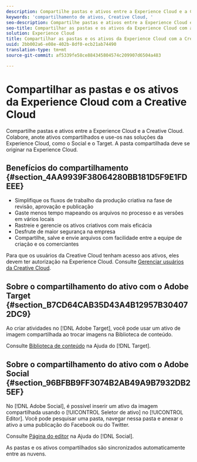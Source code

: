 ```yaml
---
description: Compartilhe pastas e ativos entre a Experience Cloud e a Creative Cloud. Colabore, anote ativos compartilhados e use-os nas soluções da Experience Cloud, como o Social e o Target. A pasta compartilhada deve se originar na Experience Cloud.
keywords: 'compartilhamento de ativos, Creative Cloud, '
seo-description: Compartilhe pastas e ativos entre a Experience Cloud e a Creative Cloud. Colabore, anote ativos compartilhados e use-os nas soluções da Experience Cloud, como o Social e o Target. A pasta compartilhada deve se originar na Experience Cloud.
seo-title: Compartilhar as pastas e os ativos da Experience Cloud com a Creative Cloud
solution: Experience Cloud
title: Compartilhar as pastas e os ativos da Experience Cloud com a Creative Cloud
uuid: 2bb002a6-e08e-402b-8df0-ecb21ab74490
translation-type: tm+mt
source-git-commit: af5339fe58ce884345804574c209907d6504a483

---
```



# Compartilhar as pastas e os ativos da Experience Cloud com a Creative Cloud

Compartilhe pastas e ativos entre a Experience Cloud e a Creative Cloud. Colabore, anote ativos compartilhados e use-os nas soluções da Experience Cloud, como o Social e o Target. A pasta compartilhada deve se originar na Experience Cloud.

## Benefícios do compartilhamento {#section_4AA9939F38064280BB181D5F9E1FDEEE}

* Simplifique os fluxos de trabalho da produção criativa na fase de revisão, aprovação e publicação
* Gaste menos tempo mapeando os arquivos no processo e as versões em vários locais
* Rastreie e gerencie os ativos criativos com mais eficácia
* Desfrute de maior segurança na empresa
* Compartilhe, salve e envie arquivos com facilidade entre a equipe de criação e os comerciantes

Para que os usuários da Creative Cloud tenham acesso aos ativos, eles devem ter autorização na Experience Cloud. Consulte [Gerenciar usuários da Creative Cloud](../experience-cloud-assets/t-admin-add-cc-user.md#task_F36D4F1D49B44F09A54F7371810D2752).

## Sobre o compartilhamento do ativo com o Adobe Target {#section_B7CD64CAB35D43A4B12957B304072DC9}

Ao criar atividades no [!DNL Adobe Target], você pode usar um ativo de imagem compartilhada ao trocar imagens na Biblioteca de conteúdo.

Consulte [Biblioteca de conteúdo](https://marketing.adobe.com/resources/help/en_US/target/target/?f=c_manage_content) na Ajuda do [!DNL Target].

## Sobre o compartilhamento do ativo com o Adobe Social {#section_96BFBB9FF3074B2AB49A9B7932DB25EF}

No [!DNL Adobe Social], é possível inserir um ativo da imagem compartilhada usando o [!UICONTROL Seletor de ativo] no [!UICONTROL Editor]. Você pode pesquisar uma pasta, navegar nessa pasta e anexar o ativo a uma publicação do Facebook ou do Twitter.

Consulte [Página do editor](https://marketing.adobe.com/resources/help/en_US/social/?f=c_pub_publisher) na Ajuda do [!DNL Social].

As pastas e os ativos compartilhados são sincronizados automaticamente entre as nuvens.
